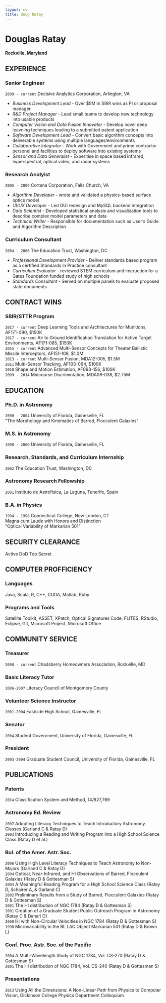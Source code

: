 ```yaml
---
layout: cv
title: Doug Ratay
---
```


# Douglas Ratay
#### Rockville, Maryland

## EXPERIENCE
### Senior Engineer
`2009 - current`
Decisive Analytics Corporation, Arlington, VA
* *Business Development Lead* - Over $5M in SBIR wins as PI or proposal manager
* *R&D Project Manager* - Lead small teams to develop new technology into usable products
* *Computer Vision and Data Fusion Innovator* - Develop novel deep leavning techniques leading to a submitted patent application
* *Software Development Lead* - Convert basic algorithm concepts into deliverable systems using multiple languages/environments
* *Collaborative Integrator* - Work with Government and prime contractor personel and facilities to deploy software into existing systems
* *Sensor and Data Generalist* - Experitise in space based infrared, hyperspectral, optical video, and radar systems

### Research Analyist
`2005 - 2009`
Cortana Corporation, Falls Church, VA
* *Algorithm Developer* - wrote and validated a physics-based surface optics model
* *UI/UX Developer* - Led GUI redesign and MySQL backend integration
* *Data Scientist* - Developed statistical analysis and visualization tools to describe complex model parameters and data
* *Technical Writer* - Responsible for documentation such as User’s Guide and Algorithm Description

### Curriculum Consultant
`2004 - 2006`
The Education Trust, Washington, DC
* *Professional Development Provider* - Deliver standards based program as a certified Standards In Practice consultant
* *Curriculum Evaluator* - reviewed STEM curriculum and instruction for a Gates Foundation funded study of high schools
* *Standards Consultant* - Served on multiple panels to evaluate proposed state documents

## CONTRACT WINS
### SBIR/STTR Program
`2017 - current`
Deep Learning Tools and Architectures for Munitions, AF171-090, $150K <br>
`2017 - current`
Air to Ground Identification Translation for Active Target Environments, AF171-085, $150K <br>
`2015 - current`
Advanced Multi-Sensor Concepts for Theater Ballistic Missile Interceptors, AF151-108, $1.0M <br>
`2013 - current`
Multi-Sensor Fusion, MDA12-005, $1.5M <br>
`2011`
Multi-Sensor Tracking, AF103-064, $100K <br>
`2010`
Shape and Motion Estimation, AF093-156, $100K <br>
`2009 - 2014`
Midcourse Discrimintation, MDA08-038, $2.75M <br>

## EDUCATION
### Ph.D. in Astronomy
`2000 - 2004`
University of Florida, Gainesville, FL <br>
"The Morphology and Kinematics of Barred, Flocculent Galaxies"<br>

### M.S. in Astronomy
`1998 - 2000`
University of Florida, Gainesville, FL<br>

### Research, Standards, and Curriculum Internship
`2002`
The Education Trust, Washington, DC <br>

### Astronomy Research Fellowship
`2001`
Instituto de Astrofisica, La Laguna, Tenerife, Spain <br>

### B.A. in Physics
`1994 - 1998`
Connecticut College, New London, CT <br>
Magna cum Laude with Honors and Distinction <br>
"Optical Variability of Markarian 501"

## SECURITY CLEARANCE
Active DoD Top Secret

## COMPUTER PROFFICIENCY
### Languages
Java, Scala, R, C++, CUDA, Matlab, Ruby <br>

### Programs and Tools
Satellite Toolkit, ASSET, XPatch, Optical Signatures Code, FLITES, RStudio, Eclipse, Git, Microsoft Project, Microsoft Office <br>

## COMMUNITY SERVICE
### Treasurer
`2008 - current`
Chadsberry Homeowners Association, Rockville, MD
### Basic Literacy Tutor
`2006-2007`
Literacy Council of Montgomery County
### Volunteer Science Instructor
`2001-2004`
Eastside High School, Gainesville, FL
### Senator
`2004`
Student Government, University of Florida, Gainesville, FL
### President
`2003-2004`
Graduate Student Council, University of Florida, Gainesville, FL

## PUBLICATIONS

### Patents
`2014` Classification System and Method, 14/927,769

### Astronomy Ed. Review
`2007` Adopting Literacy Techniques to Teach Introductory Astronomy Classes (Garland C & Ratay D) <br>
`2003` Introducing a Reading and Writing Program into a High School Science Class (Ratay D et al.) <br>

### Bul. of the Amer. Astr. Soc.
`2006` Using High Level Literacy Techniques to Teach Astronomy to Non-Majors (Garland C & Ratay D) <br>
`2004` Optical, Near-Infrared, and HI Observations of Barred, Flocculent Galaxies (Ratay D & Gottesman S) <br>
`2003` A Meaningful Reading Program for a High School Science Class (Ratay D, Schairer A, & Garland C) <br>
`2002` Preliminary Results from a Study of Barred, Flocculent Galaxies (Ratay D & Gottesman S) <br>
`2001` The HI distribution of NGC 1784 (Ratay D & Gottesman S) <br>
`2001` Creation of a Graduate Student Public Outreach Program in Astronomy (Ratay D & Dahari D) <br>
`2000` HI with Non-Circular Velocities in NGC 1784 (Ratay D & Gottesman S) <br>
`1998` Microvariability in the BL LAC Object Markarian 501 (Ratay D & Brown L) <br>

### Conf. Proc. Astr. Soc. of the Pacific
`2004` A Multi-Wavelength Study of NGC 1784, Vol. CS-270 (Ratay D & Gottesman S) <br>
`2001` The HI distribution of NGC 1784, Vol. CS-240 (Ratay D & Gottesman S) <br>

### Presentations
`2013` Using All the Dimensions\: A Non-Linear Path from Physics to Computer Vision, Dickinson College Physics Department Colloquium <br>
